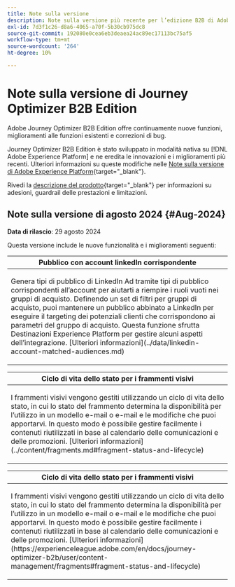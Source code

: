 ```yaml
---
title: Note sulla versione
description: Note sulla versione più recente per l’edizione B2B di Adobe Journey Optimizer
exl-id: 7d3f1c26-d8a6-4065-a70f-5b30cb975dc8
source-git-commit: 192080e0cea6eb3deaea24ac89ec17113bc75af5
workflow-type: tm+mt
source-wordcount: '264'
ht-degree: 10%

---
```


# Note sulla versione di Journey Optimizer B2B Edition

Adobe Journey Optimizer B2B Edition offre continuamente nuove funzioni, miglioramenti alle funzioni esistenti e correzioni di bug.

Journey Optimizer B2B Edition è stato sviluppato in modalità nativa su [!DNL Adobe Experience Platform] e ne eredita le innovazioni e i miglioramenti più recenti. Ulteriori informazioni su queste modifiche nelle [Note sulla versione di Adobe Experience Platform](https://experienceleague.adobe.com/it/docs/experience-platform/release-notes/latest){target="_blank"}.

Rivedi la [descrizione del prodotto](https://helpx.adobe.com/legal/product-descriptions/adobe-journey-optimizer-b2b.html){target="_blank"} per informazioni su adesioni, guardrail delle prestazioni e limitazioni.

## Note sulla versione di agosto 2024 {#Aug-2024}

**Data di rilascio**: 29 agosto 2024

Questa versione include le nuove funzionalità e i miglioramenti seguenti:

<table>
<thead>
<tr>
<th><strong>Pubblico con account linkedIn corrispondente</strong><br/></th>
</tr>
</thead>
<tbody>
<tr>
<td>
<p>Genera tipi di pubblico di LinkedIn Ad tramite tipi di pubblico corrispondenti all’account per aiutarti a riempire i ruoli vuoti nei gruppi di acquisto. Definendo un set di filtri per gruppi di acquisto, puoi mantenere un pubblico abbinato a LinkedIn per eseguire il targeting dei potenziali clienti che corrispondono ai parametri del gruppo di acquisto. Questa funzione sfrutta Destinazioni Experience Platform per gestire alcuni aspetti dell’integrazione. [Ulteriori informazioni](../data/linkedin-account-matched-audiences.md)</p>
</td>
</tr>
</tbody>
</table>

<table>
<thead>
<tr>
<th><strong>Ciclo di vita dello stato per i frammenti visivi</strong><br/></th>
</tr>
</thead>
<tbody>
<tr>
<td>
<p>I frammenti visivi vengono gestiti utilizzando un ciclo di vita dello stato, in cui lo stato del frammento determina la disponibilità per l’utilizzo in un modello e-mail o e-mail e le modifiche che puoi apportarvi. In questo modo è possibile gestire facilmente i contenuti riutilizzati in base al calendario delle comunicazioni e delle promozioni. [Ulteriori informazioni](../content/fragments.md#fragment-status-and-lifecycle)</p>
</td>
</tr>
</tbody>
</table>

<table>
<thead>
<tr>
<th><strong>Ciclo di vita dello stato per i frammenti visivi</strong><br/></th>
</tr>
</thead>
<tbody>
<tr>
<td>
<p>I frammenti visivi vengono gestiti utilizzando un ciclo di vita dello stato, in cui lo stato del frammento determina la disponibilità per l’utilizzo in un modello e-mail o e-mail e le modifiche che puoi apportarvi. In questo modo è possibile gestire facilmente i contenuti riutilizzati in base al calendario delle comunicazioni e delle promozioni. [Ulteriori informazioni](https://experienceleague.adobe.com/en/docs/journey-optimizer-b2b/user/content-management/fragments#fragment-status-and-lifecycle)</p>
</td>
</tr>
</tbody>
</table>
